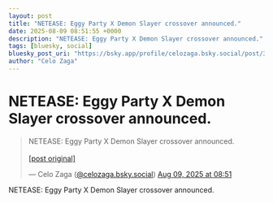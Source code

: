 ```yaml
---
layout: post
title: "NETEASE: Eggy Party X Demon Slayer crossover announced."
date: 2025-08-09 08:51:55 +0000
description: "NETEASE: Eggy Party X Demon Slayer crossover announced."
tags: [bluesky, social]
bluesky_post_uri: "https://bsky.app/profile/celozaga.bsky.social/post/3lvxfaop4pi2a"
author: "Celo Zaga"
---
```


<h1 class="bluesky-post-title">NETEASE: Eggy Party X Demon Slayer crossover announced.</h1>


<blockquote class="bluesky-embed" data-bluesky-uri="at://did:plc:lmh6rennptq77inaztnovw4b/app.bsky.feed.post/3lvxfaop4pi2a" data-bluesky-embed-color-mode="system">
<p lang="">NETEASE: Eggy Party X Demon Slayer crossover announced.<br><br><a href="https://bsky.app/profile/celozaga.bsky.social/post/3lvxfaop4pi2a">[post original]</a></p>
&mdash; Celo Zaga (<a href="https://bsky.app/profile/did:plc:lmh6rennptq77inaztnovw4b">@celozaga.bsky.social</a>) <a href="https://bsky.app/profile/celozaga.bsky.social/post/3lvxfaop4pi2a">Aug 09, 2025 at 08:51</a>
</blockquote>
<script async src="https://embed.bsky.app/static/embed.js" charset="utf-8"></script>


<p class="bluesky-post-description">NETEASE: Eggy Party X Demon Slayer crossover announced.</p>
